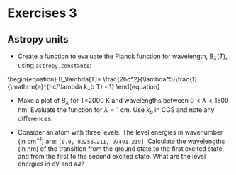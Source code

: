 # Exercises 3


## Astropy units


- Create a function to evaluate the Planck function for wavelength, $B_\lambda(T)$, using `astropy.constants`:

\begin{equation}
B_\lambda(T)= \frac{2hc^2}{\lambda^5}\frac{1}{\mathrm{e}^{hc/\lambda k_b T} - 1}
\end{equation}

- Make a plot of $B_\lambda$ for T=2000 K and wavelengths between $0 < \lambda < 1500$ nm. Evaluate the function for $\lambda = 1$ cm. Use $k_b$ in CGS and note any differences.

- Consider an atom with three levels. The level energies in wavenumber (in cm$^{-1}$) are: `[0.0, 82258.211, 97491.219]`. Calculate the wavelengths (in nm) of the transition from the ground state to the first excited state, and from the first to the second excited state. What are the level energies in eV and aJ?
    

